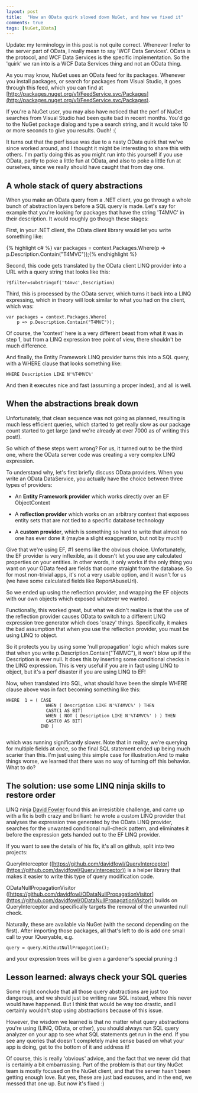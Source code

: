 ```yaml
---
layout: post
title:  "How an OData quirk slowed down NuGet, and how we fixed it"
comments: true
tags: [NuGet,OData]
---
```



Update: my terminology in this post is not quite correct. Whenever I refer to the server part of OData, I really mean to say 'WCF Data Services'. OData is the protocol, and WCF Data Services is the specific implementation. So the 'quirk' we ran into is a WCF Data Services thing and not an OData thing.

As you may know, NuGet uses an OData feed for its packages. Whenever you install packages, or search for packages from Visual Studio, it goes through this feed, which you can find at [http://packages.nuget.org/v1/FeedService.svc/Packages](http://packages.nuget.org/v1/FeedService.svc/Packages).

If you're a NuGet user, you may also have noticed that the perf of NuGet searches from Visual Studio had been quite bad in recent months. You'd go to the NuGet package dialog and type a search string, and it would take 10 or more seconds to give you results. Ouch! :(

It turns out that the perf issue was due to a nasty OData quirk that we've since worked around, and I thought it might be interesting to share this with others. I'm partly doing this as you might run into this yourself if you use OData, partly to poke a little fun at OData, and also to poke a little fun at ourselves, since we really should have caught that from day one.

## A whole stack of query abstractions

When you make an OData query from a .NET client, you go through a whole bunch of abstraction layers before a SQL query is made. Let's say for example that you're looking for packages that have the string 'T4MVC' in their description. It would roughly go though these stages:

First, in your .NET client, the OData client library would let you write something like:

{% highlight c# %}
var packages = context.Packages.Where(p => p.Description.Contain("T4MVC"));{% endhighlight %}

Second, this code gets translated by the OData client LINQ provider into a URL with a query string that looks like this:

```
?$filter=substringof('t4mvc',Description)

```

Third, this is processed by the OData server, which turns it back into a LINQ expressing, which in theory will look similar to what you had on the client, which was:

```
var packages = context.Packages.Where(
    p => p.Description.Contain("T4MVC"));
```

Of course, the 'context' here is a very different beast from what it was in step 1, but from a LINQ expression tree point of view, there shouldn't be much difference.

And finally, the Entity Framework LINQ provider turns this into a SQL query, with a WHERE clause that looks something like:

```
WHERE Description LIKE N'%T4MVC%'
```

And then it executes nice and fast (assuming a proper index), and all is well.

## When the abstractions break down

Unfortunately, that clean sequence was not going as planned, resulting is much less efficient queries, which started to get really slow as our package count started to get large (and we're already at over 7000 as of writing this post!).

So which of these steps went wrong? For us, it turned out to be the third one, where the OData server code was creating a very complex LINQ expression.

To understand why, let's first briefly discuss OData providers. When you write an OData DataService<T>, you actually have the choice between three types of providers:
- An **Entity Framework provider** which works directly over an EF ObjectContext 

- A **reflection provider** which works on an arbitrary context that exposes entity sets that are not tied to a specific database technology 

- A **custom provider**, which is something so hard to write that almost no one has ever done it (maybe a slight exaggeration, but not by much!)



Give that we're using EF, #1 seems like the obvious choice. Unfortunately, the EF provider is very inflexible, as it doesn't let you use any calculated properties on your entities. In other words, it only works if the only thing you want on your OData feed are fields that come straight from the database. So for most non-trivial apps, it's not a very usable option, and it wasn't for us (we have some calculated fields like ReportAbuseUrl).

So we ended up using the reflection provider, and wrapping the EF objects with our own objects which exposed whatever we wanted.

Functionally, this worked great, but what we didn't realize is that the use of the reflection provider causes OData to switch to a different LINQ expression tree generator which does 'crazy' things. Specifically, it makes the bad assumption that when you use the reflection provider, you must be using LINQ to object.

So it protects you by using some 'null propagation' logic which makes sure that when you write p.Description.Contain("T4MVC"), it won't blow up if the Description is ever null. It does this by inserting some conditional checks in the LINQ expression. This is very useful if you are in fact using LINQ to object, but it's a perf disaster if you are using LINQ to EF!

Now, when translated into SQL, what should have been the simple WHERE clause above was in fact becoming something like this:

```
WHERE  1 = ( CASE 
               WHEN ( Description LIKE N'%T4MVC%' ) THEN 
               CAST(1 AS BIT) 
               WHEN ( NOT ( Description LIKE N'%T4MVC%' ) ) THEN 
               CAST(0 AS BIT) 
             END ) 


```
which was running significantly slower. Note that in reality, we're querying for multiple fields at once, so the final SQL statement ended up being much scarier than this. I'm just using this simple case for illustration.And to make things worse, we learned that there was no way of turning off this behavior. What to do?
## 

## The solution: use some LINQ ninja skills to restore order

LINQ ninja [David Fowler](http://twitter.com/#!/davidfowl) found this an irresistible challenge, and came up with a fix is both crazy and brilliant: he wrote a custom LINQ provider that analyses the expression tree generated by the OData LINQ provider, searches for the unwanted conditional null-check pattern, and eliminates it before the expression gets handed out to the EF LINQ provider.

If you want to see the details of his fix, it's all on github, split into two projects:

QueryInterceptor ([https://github.com/davidfowl/QueryInterceptor](https://github.com/davidfowl/QueryInterceptor)) is a helper library that makes it easier to write this type of query modification code.

ODataNullPropagationVisitor ([https://github.com/davidfowl/ODataNullPropagationVisitor](https://github.com/davidfowl/ODataNullPropagationVisitor)) builds on QueryInterceptor and specifically targets the removal of the unwanted null check.

Naturally, these are available via NuGet (with the second depending on the first). After importing those packages, all that's left to do is add one small call to your IQueryable<T>, e.g.

```
query = query.WithoutNullPropagation();
```

and your expression trees will be given a gardener's special pruning :)

## Lesson learned: always check your SQL queries

Some might conclude that all those query abstractions are just too dangerous, and we should just be writing raw SQL instead, where this never would have happened. But I think that would be way too drastic, and I certainly wouldn't stop using abstractions because of this issue.

However, the wisdom we learned is that no matter what query abstractions you're using (LINQ, OData, or other), you should always run SQL query analyzer on your app to see what SQL statements get run in the end. If you see any queries that doesn't completely make sense based on what your app is doing, get to the bottom of it and address it!

Of course, this is really 'obvious' advice, and the fact that we never did that is certainly a bit embarrassing. Part of the problem is that our tiny NuGet team is mostly focused on the NuGet client, and that the server hasn't been getting enough love. But yes, these are just bad excuses, and in the end, we messed that one up. But now it's fixed :)


